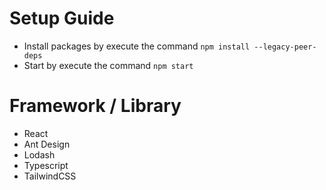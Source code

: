 # Setup Guide
- Install packages by execute the command `npm install --legacy-peer-deps`
- Start by execute the command `npm start`

# Framework / Library
- React
- Ant Design
- Lodash
- Typescript
- TailwindCSS
